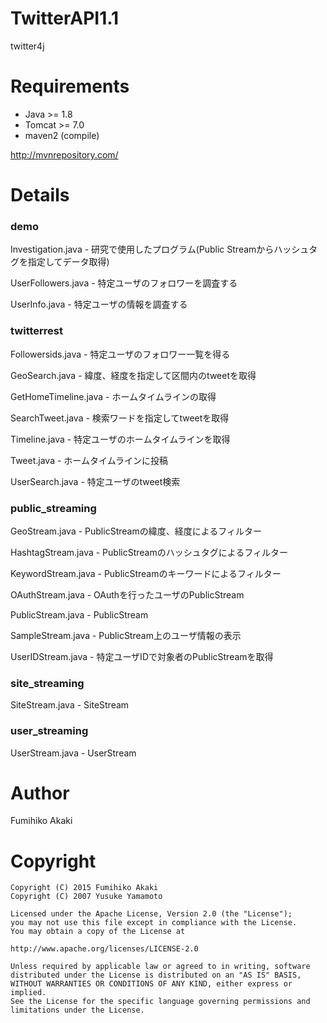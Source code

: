 # TwitterAPI1.1

twitter4j

# Requirements
* Java >= 1.8
* Tomcat >= 7.0
* maven2 (compile)

http://mvnrepository.com/

# Details

### demo
Investigation.java - 研究で使用したプログラム(Public Streamからハッシュタグを指定してデータ取得)

UserFollowers.java - 特定ユーザのフォロワーを調査する

UserInfo.java - 特定ユーザの情報を調査する

### twitterrest
Followersids.java - 特定ユーザのフォロワー一覧を得る

GeoSearch.java - 緯度、経度を指定して区間内のtweetを取得

GetHomeTimeline.java - ホームタイムラインの取得

SearchTweet.java - 検索ワードを指定してtweetを取得

Timeline.java - 特定ユーザのホームタイムラインを取得

Tweet.java - ホームタイムラインに投稿

UserSearch.java - 特定ユーザのtweet検索

### public_streaming
GeoStream.java - PublicStreamの緯度、経度によるフィルター

HashtagStream.java - PublicStreamのハッシュタグによるフィルター

KeywordStream.java - PublicStreamのキーワードによるフィルター

OAuthStream.java - OAuthを行ったユーザのPublicStream

PublicStream.java - PublicStream

SampleStream.java - PublicStream上のユーザ情報の表示

UserIDStream.java - 特定ユーザIDで対象者のPublicStreamを取得

### site_streaming
SiteStream.java - SiteStream

### user_streaming
UserStream.java - UserStream






# Author
Fumihiko Akaki

# Copyright
    Copyright (C) 2015 Fumihiko Akaki
    Copyright (C) 2007 Yusuke Yamamoto
    
    Licensed under the Apache License, Version 2.0 (the "License");
    you may not use this file except in compliance with the License.
    You may obtain a copy of the License at

    http://www.apache.org/licenses/LICENSE-2.0
    
    Unless required by applicable law or agreed to in writing, software
    distributed under the License is distributed on an "AS IS" BASIS,
    WITHOUT WARRANTIES OR CONDITIONS OF ANY KIND, either express or implied.
    See the License for the specific language governing permissions and
    limitations under the License.
